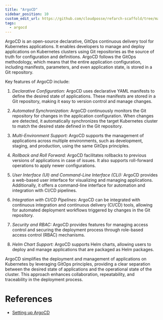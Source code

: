 ```yaml
---
title: "ArgoCD"
sidebar_position: 10
custom_edit_url: https://github.com/cloudposse/refarch-scaffold/tree/main/docs/docs/how-to-guides/integrations/argocd/argocd.md
tags:
  - argocd
---
```


ArgoCD is an open-source declarative, GitOps continuous delivery tool for Kubernetes applications. It enables developers to manage and deploy applications on Kubernetes clusters using Git repositories as the source of truth for configuration and definitions. ArgoCD follows the GitOps methodology, which means that the entire application configuration, including manifests, parameters, and even application state, is stored in a Git repository.

Key features of ArgoCD include:

1. *Declarative Configuration:* ArgoCD uses declarative YAML manifests to define the desired state of applications. These manifests are stored in a Git repository, making it easy to version control and manage changes.

2. *Automated Synchronization:* ArgoCD continuously monitors the Git repository for changes in the application configuration. When changes are detected, it automatically synchronizes the target Kubernetes cluster to match the desired state defined in the Git repository.

3. *Multi-Environment Support:* ArgoCD supports the management of applications across multiple environments, such as development, staging, and production, using the same GitOps principles.

4. *Rollback and Roll Forward:* ArgoCD facilitates rollbacks to previous versions of applications in case of issues. It also supports roll-forward operations to apply newer configurations.

5. *User Interface (UI) and Command-Line Interface (CLI):* ArgoCD provides a web-based user interface for visualizing and managing applications. Additionally, it offers a command-line interface for automation and integration with CI/CD pipelines.

6. *Integration with CI/CD Pipelines:* ArgoCD can be integrated with continuous integration and continuous delivery (CI/CD) tools, allowing for automated deployment workflows triggered by changes in the Git repository.

7. *Security and RBAC:* ArgoCD provides features for managing access control and securing the deployment process through role-based access control (RBAC) mechanisms.

8. *Helm Chart Support:* ArgoCD supports Helm charts, allowing users to deploy and manage applications that are packaged as Helm packages.

ArgoCD simplifies the deployment and management of applications on Kubernetes by leveraging GitOps principles, providing a clear separation between the desired state of applications and the operational state of the cluster. This approach enhances collaboration, repeatability, and traceability in the deployment process.

# References
- [Setting up ArgoCD](/reference-architecture/setup/argocd/)
